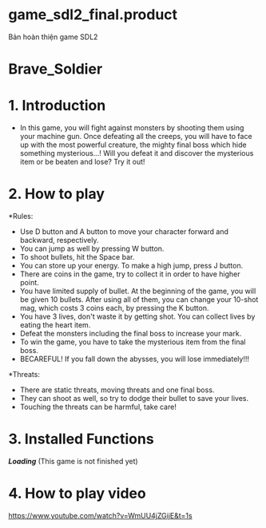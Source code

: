 # game_sdl2_final.product
Bản hoàn thiện game SDL2
# Brave_Soldier
# 1. Introduction
- In this game, you will fight against monsters by shooting them using your machine gun. Once defeating all the creeps, you will have to face up with the most powerful creature, the mighty final boss which hide something mysterious...! Will you defeat it and discover the mysterious item or be beaten and lose? Try it out!

# 2. How to play

*Rules:
- Use D button and A button to move your character forward and backward, respectively.
- You can jump as well by pressing W button.
- To shoot bullets, hit the Space bar.
- You can store up your energy. To make a high jump, press J button.
- There are coins in the game, try to collect it in order to have higher point.
- You have limited supply of bullet. At the beginning of the game, you will be given 10 bullets. After using all of them, you can change your 10-shot mag, which costs 3 coins each, by pressing the K button.
- You have 3 lives, don't waste it by getting shot. You can collect lives by eating the heart item.
- Defeat the monsters including the final boss to increase your mark.
- To win the game, you have to take the mysterious item from the final boss.
- BECAREFUL! If you fall down the abysses, you will lose immediately!!!

*Threats:
- There are static threats, moving threats and one final boss.
- They can shoot as well, so try to dodge their bullet to save your lives.
- Touching the threats can be harmful, take care!

# 3. Installed Functions
_____Loading_____
(This game is not finished yet)

# 4. How to play video
https://www.youtube.com/watch?v=WmUU4jZGijE&t=1s
